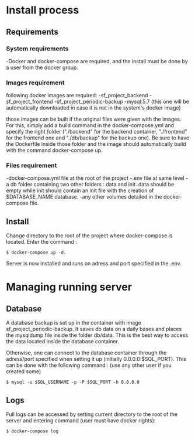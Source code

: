 # Install process
## Requirements
### System requirements
-Docker and docker-compose are required, and the install must be done by a user from the docker group.
### Images requirement
following docker images are required:
-sf_project_backend
-sf_project_frontend
-sf_project_periodic-backup
-mysql:5.7 (this one will be automatically downloaded in case it is not in the system's docker image)

those images can be built if the original files were given with the images.
For this, simply add a build command in the docker-compose.yml and specify the right folder ("./backend" for the backend container, "./frontend" for the frontend one and "./db/backup" for the backup one).
Be sure to have the Dockerfile inside those folder and the image should automatically build with the command docker-compose up.

### Files requirement
-docker-compose.yml file at the root of the project
-.env file at same level
-a db folder containing two other folders : data and init. data should be empty while init should contain an init file with the creation of $DATABASE_NAME database.
-any other volumes detailed in the docker-compose file.

## Install
Change directory to the root of the project where docker-compose is located. Enter the command :

	$ docker-compose up -d. 

Server is now installed and runs on adress and port specified in the .env.

# Managing running server
## Database
A database backup is set up in the container with image sf_project_periodic-backup. It saves db data on a daily bases and places the mysqldump file inside the folder db/data. This is the best way to access the data located inside the database container.

Otherwise, one can connect to the database container through the adress/port specified when setting it up (initially 0.0.0.0:$SQL_PORT). This can be done with the following command : (use any other user if you created some)

	$ mysql -u $SQL_USERNAME -p -P $SQL_PORT -h 0.0.0.0

## Logs
Full logs can be accessed by setting current directory to the root of the server and entering command (user must have docker rights):

	$ docker-compose log
